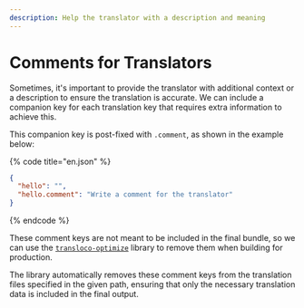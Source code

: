 ```yaml
---
description: Help the translator with a description and meaning
---
```


# Comments for Translators

Sometimes, it's important to provide the translator with additional context or a description to ensure the translation is accurate. We can include a companion key for each translation key that requires extra information to achieve this.&#x20;

This companion key is post-fixed with `.comment`, as shown in the example below:

{% code title="en.json" %}
```json
{
  "hello": "",
  "hello.comment": "Write a comment for the translator"
}
```
{% endcode %}

These comment keys are not meant to be included in the final bundle, so we can use the [`transloco-optimize`](../tools/optimize.md) library to remove them when building for production.

The library automatically removes these comment keys from the translation files specified in the given path, ensuring that only the necessary translation data is included in the final output.
